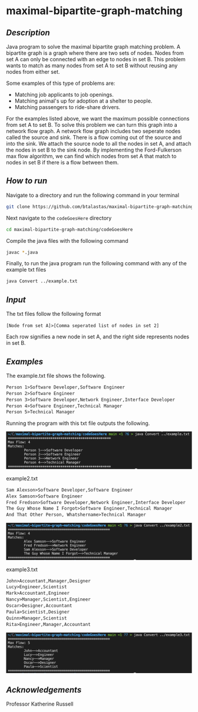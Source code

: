 # maximal-bipartite-graph-matching

## ***Description***

Java program to solve the maximal bipartite graph matching problem. A bipartite graph is a graph where there are two sets of nodes. Nodes from set A can only be connected with an edge to nodes in set B. This problem wants to match as many nodes from set A to set B without reusing any nodes from either set.

Some examples of this type of problems are:

- Matching job applicants to job openings.
- Matching animal's up for adoption at a shelter to people.
- Matching passengers to ride-share drivers.

For the examples listed above, we want the maximum possible connections from set A to set B. To solve this problem we can turn this graph into a network flow graph. A network flow graph includes two seperate nodes called the source and sink. There is a flow coming out of the source and into the sink. We attach the source node to all the nodes in set A, and attach the nodes in set B to the sink node. By implementing the Ford-Fulkerson max flow algorithm, we can find which nodes from set A that match to nodes in set B if there is a flow between them.

## ***How to run***

Navigate to a directory and run the following command in your terminal

```sh
git clone https://github.com/btalastas/maximal-bipartite-graph-matching.git
```

Next navigate to the `codeGoesHere` directory

```sh
cd maximal-bipartite-graph-matching/codeGoesHere
```

Compile the java files with the following command

```sh
javac *.java
```

Finally, to run the java program run the following command with any of the example txt files

```sh
java Convert ../example.txt
```

## ***Input***

The txt files follow the following format

`[Node from set A]>[Comma seperated list of nodes in set 2]`

Each row signifies a new node in set A, and the right side represents nodes in set B.

## ***Examples***

The example.txt file shows the following.

```txt
Person 1>Software Developer,Software Engineer
Person 2>Software Engineer
Person 3>Software Developer,Network Engineer,Interface Developer
Person 4>Software Engineer,Technical Manager
Person 5>Technical Manager
```

Running the program with this txt file outputs the following.

![example.txt][example]

example2.txt

```txt
Sam Alexson>Software Developer,Software Engineer
Alex Samson>Software Engineer
Fred Fredson>Software Developer,Network Engineer,Interface Developer
The Guy Whose Name I Forgot>Software Engineer,Technical Manager
And That Other Person, Whatshername>Technical Manager
```

![example2.txt][example2]

example3.txt

```txt
John>Accountant,Manager,Designer
Lucy>Engineer,Scientist
Mark>Accountant,Engineer
Nancy>Manager,Scientist,Engineer
Oscar>Designer,Accountant
Paula>Scientist,Designer
Quinn>Manager,Scientist
Rita>Engineer,Manager,Accountant
```

![example3.txt][example3]

## ***Acknowledgements***

Professor Katherine Russell



[example]: ./pics/example.png
[example2]: ./pics/example2.png
[example3]: ./pics/example3.png
